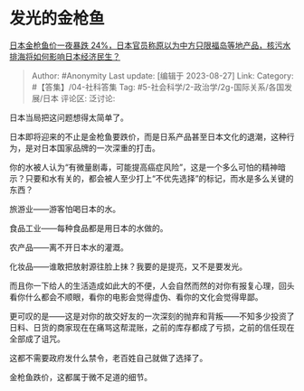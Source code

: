 # 发光的金枪鱼
[日本金枪鱼价一夜暴跌 24%，日本官员称原以为中方只限福岛等地产品，核污水排海将如何影响日本经济民生？](https://www.zhihu.com/question/619253003/answer/3183353687)

> Author: #Anonymity
> Last update: [编辑于 2023-08-27]
> Link:
> Category: #【答集】/04-社科答集
> Tag: #5-社会科学/2-政治学/2g-国际关系/各国发展/日本 
> 评论区:
> 泛讨论:

日本当局把这问题想得太简单了。

日本即将迎来的不止是金枪鱼要跌价，而是日系产品甚至日本文化的退潮，这种行为，是对日本国家品牌的一次深重的打击。

你的水被人认为“有微量剧毒，可能提高癌症风险”，这是一个多么可怕的精神暗示？只要和水有关的，都会被人至少打上“不优先选择”的标记，而水是多么关键的东西？

旅游业——游客怕喝日本的水。

食品工业——每种食品都是用日本的水做的。

农产品——离不开日本水的灌溉。

化妆品——谁敢把放射源往脸上抹？我要的是提亮，又不是要发光。

而且你一下给人的生活造成如此大的不便，人会自然而然的对你有报复心理，回头看你什么都会不顺眼，看你的电影会觉得虚伪、看你的文化会觉得卑鄙。

更可叹的是——这是对你的故交好友的一次深刻的抛弃和背叛——不知多少投资了日料、日货的商家现在在痛骂这帮混账，之前的库存都成了亏损，之前的信任现在全部成了诅咒。

这都不需要政府发什么禁令，老百姓自己就做了选择了。

金枪鱼跌价，这都属于微不足道的细节。
